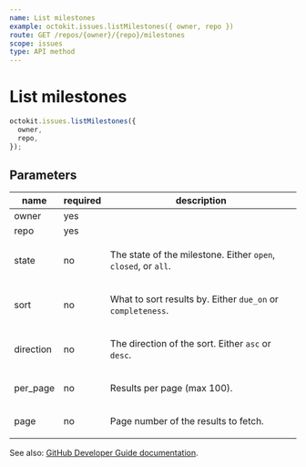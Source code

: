 ```yaml
---
name: List milestones
example: octokit.issues.listMilestones({ owner, repo })
route: GET /repos/{owner}/{repo}/milestones
scope: issues
type: API method
---
```


# List milestones

```js
octokit.issues.listMilestones({
  owner,
  repo,
});
```

## Parameters

<table>
  <thead>
    <tr>
      <th>name</th>
      <th>required</th>
      <th>description</th>
    </tr>
  </thead>
  <tbody>
    <tr><td>owner</td><td>yes</td><td>

</td></tr>
<tr><td>repo</td><td>yes</td><td>

</td></tr>
<tr><td>state</td><td>no</td><td>

The state of the milestone. Either `open`, `closed`, or `all`.

</td></tr>
<tr><td>sort</td><td>no</td><td>

What to sort results by. Either `due_on` or `completeness`.

</td></tr>
<tr><td>direction</td><td>no</td><td>

The direction of the sort. Either `asc` or `desc`.

</td></tr>
<tr><td>per_page</td><td>no</td><td>

Results per page (max 100).

</td></tr>
<tr><td>page</td><td>no</td><td>

Page number of the results to fetch.

</td></tr>
  </tbody>
</table>

See also: [GitHub Developer Guide documentation](https://docs.github.com/rest/reference/issues#list-milestones).
